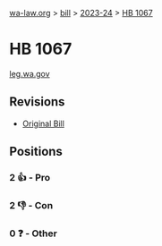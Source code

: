 [wa-law.org](/) > [bill](/bill/) > [2023-24](/bill/2023-24/) > [HB 1067](/bill/2023-24/hb/1067/)

# HB 1067
[leg.wa.gov](https://app.leg.wa.gov/billsummary?BillNumber=1067&Year=2023&Initiative=false)

## Revisions
* [Original Bill](1/)

## Positions
### 2 👍 - Pro

### 2 👎 - Con

### 0 ❓ - Other
